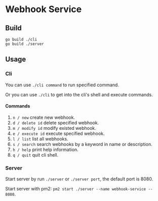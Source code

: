 # Webhook Service

## Build
```
go build ./cli
go build ./server
```

## Usage
### Cli
You can use `./cli command` to run specified command.

Or you can use `./cli` to get into the cli's shell and execute commands.

#### Commands
1. `n / new` create new webhook.
2. `d / delete id` delete specified webhook.
3.  `m / modify id` modify existed webhook.
4. `e / execute id` execute specified webhook.
5. `l / list` list all webhooks.
6. `s / search` search webhooks by a keyword in name or description.
7. `h / help` print help information. 
8. `q / quit` quit cli shell.

### Server
Start server by run `./server` or `./server port`, the default port is 8080.

Start server with pm2: `pm2 start ./server --name webhook-service -- 8080`.